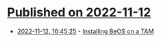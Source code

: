 # [Published on 2022-11-12](index.md)

* [2022-11-12, 16:45:25](https://news.ycombinator.com/item?id=33574717) - [Installing BeOS on a TAM](https://www.youtube.com/watch?v=UVzrVLRhDrA)
